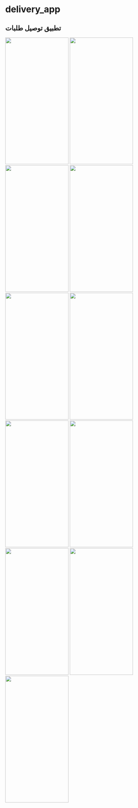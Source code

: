 # delivery_app
## تطبيق توصيل طلبات
<img src="https://github.com/alooosh92/delivery_app/assets/72915761/4cb6d22b-d57f-4b1b-b390-d478d14bdca5" width="200" height="400" />
<img src="https://github.com/alooosh92/delivery_app/assets/72915761/02401634-7b8b-444f-ba0c-35b3b5b6cf81" width="200" height="400" />
<img src="https://github.com/alooosh92/delivery_app/assets/72915761/974727dd-bc55-49f6-bc25-310480bc58d1" width="200" height="400" />
<img src="https://github.com/alooosh92/delivery_app/assets/72915761/21e243c8-4c1e-40d1-b30e-d35db32f864b" width="200" height="400" />
<img src="https://github.com/alooosh92/delivery_app/assets/72915761/a257f9b6-6ea3-47ea-bb0d-0617888fb356" width="200" height="400" />
<img src="https://github.com/alooosh92/delivery_app/assets/72915761/5feac7e8-426f-4e05-9971-20c40d980769" width="200" height="400" />
<img src="https://github.com/alooosh92/delivery_app/assets/72915761/e20f82f1-790b-442a-a208-10779fc3c57b" width="200" height="400" />
<img src="https://github.com/alooosh92/delivery_app/assets/72915761/ac4b8cd7-ff6a-460b-8200-5b75d9b32374" width="200" height="400" />
<img src="https://github.com/alooosh92/delivery_app/assets/72915761/0c1a181f-f11b-4f61-80df-0c94a01dcb0a" width="200" height="400" />
<img src="https://github.com/alooosh92/delivery_app/assets/72915761/08107d31-d06a-41ca-9080-18c053401999" width="200" height="400" />
<img src="https://github.com/alooosh92/delivery_app/assets/72915761/1a2c5a8a-6dec-46ba-906e-88d37463d0eb" width="200" height="400" />
